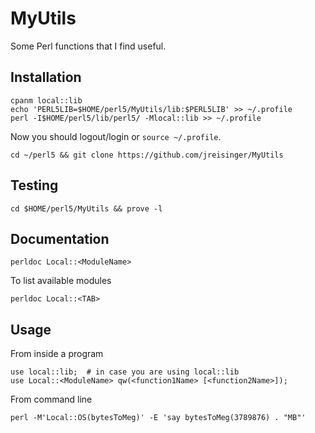 MyUtils
=======

Some Perl functions that I find useful.

Installation
------------

    cpanm local::lib
    echo 'PERL5LIB=$HOME/perl5/MyUtils/lib:$PERL5LIB' >> ~/.profile
    perl -I$HOME/perl5/lib/perl5/ -Mlocal::lib >> ~/.profile

Now you should logout/login or `source ~/.profile`.

    cd ~/perl5 && git clone https://github.com/jreisinger/MyUtils

Testing
-------

    cd $HOME/perl5/MyUtils && prove -l

Documentation
-------------

    perldoc Local::<ModuleName>
    
To list available modules

    perldoc Local::<TAB>

Usage
-----

From inside a program

    use local::lib;  # in case you are using local::lib
    use Local::<ModuleName> qw(<function1Name> [<function2Name>]);

From command line

    perl -M'Local::OS(bytesToMeg)' -E 'say bytesToMeg(3789876) . "MB"'
